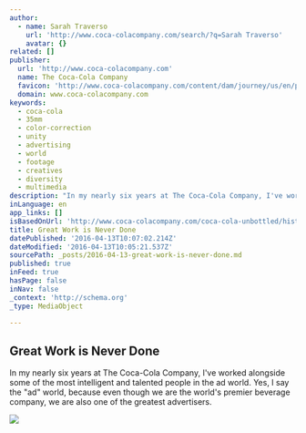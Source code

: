 ```yaml
---
author:
  - name: Sarah Traverso
    url: 'http://www.coca-colacompany.com/search/?q=Sarah Traverso'
    avatar: {}
related: []
publisher:
  url: 'http://www.coca-colacompany.com'
  name: The Coca-Cola Company
  favicon: 'http://www.coca-colacompany.com/content/dam/journey/us/en/private/icons/coke-favicon.png'
  domain: www.coca-colacompany.com
keywords:
  - coca-cola
  - 35mm
  - color-correction
  - unity
  - advertising
  - world
  - footage
  - creatives
  - diversity
  - multimedia
description: "In my nearly six years at The Coca-Cola Company, I've worked alongside some of the most intelligent and talented people in the ad world. Yes, I say the \"ad\" world, because even though we are the world's premier beverage company, we are also one of the greatest advertisers."
inLanguage: en
app_links: []
isBasedOnUrl: 'http://www.coca-colacompany.com/coca-cola-unbottled/history/2016/great-work-is-never-done/'
title: Great Work is Never Done
datePublished: '2016-04-13T10:07:02.214Z'
dateModified: '2016-04-13T10:05:21.537Z'
sourcePath: _posts/2016-04-13-great-work-is-never-done.md
published: true
inFeed: true
hasPage: false
inNav: false
_context: 'http://schema.org'
_type: MediaObject

---
```

<article style=""><h1>Great Work is Never Done</h1><p>In my nearly six years at The Coca-Cola Company, I've worked alongside some of the most intelligent and talented people in the ad world. Yes, I say the "ad" world, because even though we are the world's premier beverage company, we are also one of the greatest advertisers.</p><img src="http://www.coca-colacompany.com/content/dam/journey/us/en/private/2016/04/Great-Work-is-Never-Done.jpg" /></article>